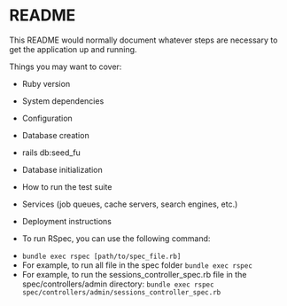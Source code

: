 # README

This README would normally document whatever steps are necessary to get the
application up and running.

Things you may want to cover:

* Ruby version

* System dependencies

* Configuration

* Database creation

- rails db:seed_fu

* Database initialization

* How to run the test suite

* Services (job queues, cache servers, search engines, etc.)

* Deployment instructions

* To run RSpec, you can use the following command:
- `bundle exec rspec [path/to/spec_file.rb]`
- For example, to run all file in the spec folder
  `bundle exec rspec`
- For example, to run the sessions_controller_spec.rb file in the spec/controllers/admin directory:
  `bundle exec rspec spec/controllers/admin/sessions_controller_spec.rb`
